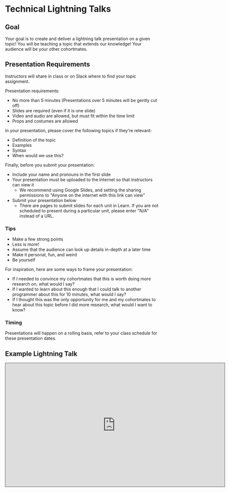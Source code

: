 # Technical Lightning Talks

## Goal

Your goal is to create and deliver a lightning talk presentation on a given topic! You will be teaching a topic that extends our knowledge! Your audience will be your other cohortmates.

## Presentation Requirements

Instructors will share in class or on Slack where to find your topic assignment.

Presentation requirements:

- No more than 5 minutes (Presentations over 5 minutes will be gently cut off)
- Slides are required (even if it is one slide)
- Video and audio are allowed, but must fit within the time limit
- Props and costumes are allowed

In your presentation, please cover the following topics if they're relevant:

- Definition of the topic
- Examples
- Syntax
- When would we use this?

Finally, before you submit your presentation:

- Include your name and pronouns in the first slide
- Your presentation must be uploaded to the Internet so that instructors can view it
  - We recommend using Google Slides, and setting the sharing permissions to "Anyone on the internet with this link can view"
- Submit your presentation below
  - There are pages to submit slides for each unit in Learn. If you are not scheduled to present during a particular unit, please enter "N/A" instead of a URL.

### Tips

- Make a few strong points
- Less is more!
- Assume that the audience can look up details in-depth at a later time
- Make it personal, fun, and weird
- Be yourself

For inspiration, here are some ways to frame your presentation:

- If I needed to convince my cohortmates that this is worth doing more research on, what would I say?
- If I wanted to learn about this enough that I could talk to another programmer about this for 10 minutes, what would I say?
- If I thought this was the only opportunity for me and my cohortmates to hear about this topic before I did more research, what would I want to know?

### Timing

Presentations will happen on a rolling basis, refer to your class schedule for these presentation dates.

## Example Lightning Talk

<iframe src="https://adaacademy.hosted.panopto.com/Panopto/Pages/Embed.aspx?id=ed194fea-ccf5-48f8-b231-acea000d11ee&autoplay=false&offerviewer=true&showtitle=true&showbrand=false&start=0&interactivity=all" height="405" width="720" style="border: 1px solid #464646;" allowfullscreen allow="autoplay"></iframe>
